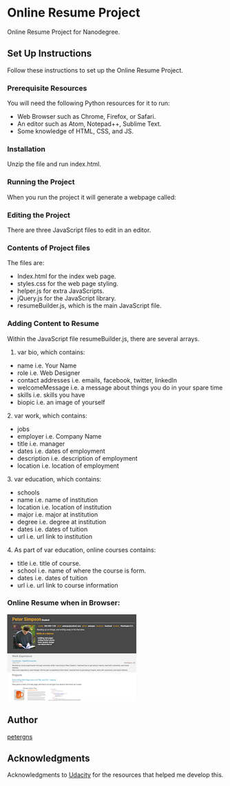# Online Resume Project
Online Resume Project for Nanodegree.

## Set Up Instructions
Follow these instructions to set up the Online Resume Project.

### Prerequisite Resources
You will need the following Python resources for it to run:
<ul>
  <li>Web Browser such as Chrome, Firefox, or Safari.
  <li>An editor such as Atom, Notepad++, Sublime Text.
  <li>Some knowledge of HTML, CSS, and JS.
</ul>

### Installation
Unzip the file and run index.html.

### Running the Project
When you run the project it will generate a webpage called:

### Editing the Project
There are three JavaScript files to edit in an editor.

### Contents of Project files

The files are:
<ul>
  <li>Index.html for the index web page.
  <li>styles.css for the web page styling.
  <li>helper.js for extra JavaScripts.
  <li>jQuery.js for the JavaScript library.
  <li>resumeBuilder.js, which is the main JavaScript file. 
</ul>

### Adding Content to Resume

Within the JavaScript file resumeBuilder.js, there are several arrays.

1. var bio, which contains:
<ul>
  <li>name i.e. Your Name
  <li>role i.e. Web Designer
  <li>contact addresses i.e. emails, facebook, twitter, linkedIn
  <li>welcomeMessage i.e. a message about things you do in your spare time
  <li>skills i.e. skills you have
  <li>biopic i.e. an image of yourself
</ul>    
2. var work, which contains:
<ul>
  <li>jobs
  <li>employer i.e. Company Name
  <li>title i.e. manager
  <li>dates i.e. dates of employment
  <li>description i.e. description of employment
  <li>location i.e. location of employment
</ul>    
3. var education, which contains:
<ul>
  <li>schools
  <li>name i.e. name of institution
  <li>location i.e. location of institution
  <li>major i.e. major at institution
  <li>degree i.e. degree at institution
  <li>dates i.e. dates of tuition
  <li>url i.e. url link to institution
</ul>
4. As part of var education, online courses contains:
<ul>
  <li>title i.e. title of course.
  <li>school i.e. name of where the course is form.
  <li>dates i.e. dates of tuition 
  <li>url i.e. url link to course information
</ul>

### Online Resume when in Browser:
![Image of Output](https://github.com/petergns/onlineresume/blob/master/onlineresume.PNG)

## Author
[petergns](https://github.com/petergns)

## Acknowledgments
Acknowledgments to [Udacity](https://www.udacity.com/) for the resources that helped me develop this.
